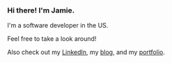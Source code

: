 <!--
**JamieDanielson/jamiedanielson** is a ✨ _special_ ✨ repository because its `README.md` (this file) appears on your GitHub profile.

Here are some ideas to get you started:

- 🔭 I’m currently working on ...
- 🌱 I’m currently learning ...
- 👯 I’m looking to collaborate on ...
- 🤔 I’m looking for help with ...
- 💬 Ask me about ...
- 📫 How to reach me: ...
- 😄 Pronouns: ...
- ⚡ Fun fact: ...
-->

### Hi there! I'm Jamie.

I'm a software developer in the US.

Feel free to take a look around!

Also check out my [LinkedIn](https://www.linkedin.com/in/jamiedanielson/), my [blog](https://jamiedanielson.com/), and my [portfolio](https://jamiedanielson.github.io/).
